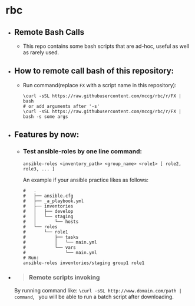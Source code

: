 # rbc
- ## Remote Bash Calls
  - This repo contains some bash scripts that are
    ad-hoc, useful as well as rarely used.
    
- ## How to remote call bash of this repository:
  - Run command(replace ``FX`` with a script name in this repository):
    ```shell
    \curl -sSL https://raw.githubusercontent.com/mccg/rbc/r/FX | bash
    # or add arguments after '-s'
    \curl -sSL https://raw.githubusercontent.com/mccg/rbc/r/FX | bash -s some args
    ```

- ## Features by now:
  - ### Test ansible-roles by one line command:
    ```shell
    ansible-roles <inventory_path> <group_name> <role1> [ role2, role3, ... ]
    ```
    An example if your ansible practice likes as follows:
    ```shell
    #   .
    #   ├── ansible.cfg
    #   ├── _a_playbook.yml
    #   ├── inventories
    #   │   ├── develop
    #   │   └── staging
    #   │       └── hosts
    #   └── roles
    #       └── role1
    #           ├── tasks
    #           │   └── main.yml
    #           └── vars
    #               └── main.yml
    # Run:
    ansible-roles inventories/staging group1 role1
    ```

- > ### Remote scripts invoking
    By running command like: ``\curl -sSL http://www.domain.com/path | command``,
    you will be able to run a batch script after downloading.
